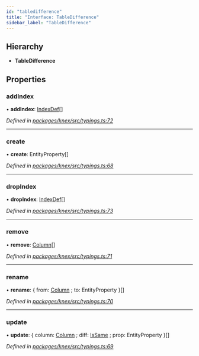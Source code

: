 ```yaml
---
id: "tabledifference"
title: "Interface: TableDifference"
sidebar_label: "TableDifference"
---
```


## Hierarchy

* **TableDifference**

## Properties

### addIndex

•  **addIndex**: [IndexDef](indexdef.md)[]

*Defined in [packages/knex/src/typings.ts:72](https://github.com/mikro-orm/mikro-orm/blob/c7aaca40d/packages/knex/src/typings.ts#L72)*

___

### create

•  **create**: EntityProperty[]

*Defined in [packages/knex/src/typings.ts:68](https://github.com/mikro-orm/mikro-orm/blob/c7aaca40d/packages/knex/src/typings.ts#L68)*

___

### dropIndex

•  **dropIndex**: [IndexDef](indexdef.md)[]

*Defined in [packages/knex/src/typings.ts:73](https://github.com/mikro-orm/mikro-orm/blob/c7aaca40d/packages/knex/src/typings.ts#L73)*

___

### remove

•  **remove**: [Column](column.md)[]

*Defined in [packages/knex/src/typings.ts:71](https://github.com/mikro-orm/mikro-orm/blob/c7aaca40d/packages/knex/src/typings.ts#L71)*

___

### rename

•  **rename**: { from: [Column](column.md) ; to: EntityProperty  }[]

*Defined in [packages/knex/src/typings.ts:70](https://github.com/mikro-orm/mikro-orm/blob/c7aaca40d/packages/knex/src/typings.ts#L70)*

___

### update

•  **update**: { column: [Column](column.md) ; diff: [IsSame](issame.md) ; prop: EntityProperty  }[]

*Defined in [packages/knex/src/typings.ts:69](https://github.com/mikro-orm/mikro-orm/blob/c7aaca40d/packages/knex/src/typings.ts#L69)*
